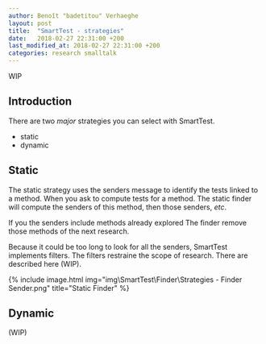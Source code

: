 ```yaml
---
author: Benoît "badetitou" Verhaeghe
layout: post
title:  "SmartTest - strategies"
date:   2018-02-27 22:31:00 +200
last_modified_at: 2018-02-27 22:31:00 +200
categories: research smalltalk
---
```


WIP

## Introduction

There are two *major* strategies you can select with SmartTest.

- static
- dynamic

## Static

The static strategy uses the senders message to identify the tests linked to a method.
When you ask to compute tests for a method.
The static finder will compute the senders of this method, then those senders, *etc*.

If you the senders include methods already explored
The finder remove those methods of the next research.

Because it could be too long to look for all the senders,
  SmartTest implements filters.
The filters restraine the scope of research.
There are described here (WIP).

{% include image.html
            img="img\SmartTest\Finder\Strategies - Finder Sender.png"
            title="Static Finder"
%}

## Dynamic

(WIP)
